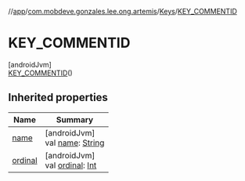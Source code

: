 //[app](../../../../index.md)/[com.mobdeve.gonzales.lee.ong.artemis](../../index.md)/[Keys](../index.md)/[KEY_COMMENTID](index.md)

# KEY_COMMENTID

[androidJvm]\
[KEY_COMMENTID](index.md)()

## Inherited properties

| Name | Summary |
|---|---|
| [name](name.md) | [androidJvm]<br>val [name](name.md): [String](https://kotlinlang.org/api/latest/jvm/stdlib/kotlin/-string/index.html) |
| [ordinal](ordinal.md) | [androidJvm]<br>val [ordinal](ordinal.md): [Int](https://kotlinlang.org/api/latest/jvm/stdlib/kotlin/-int/index.html) |
